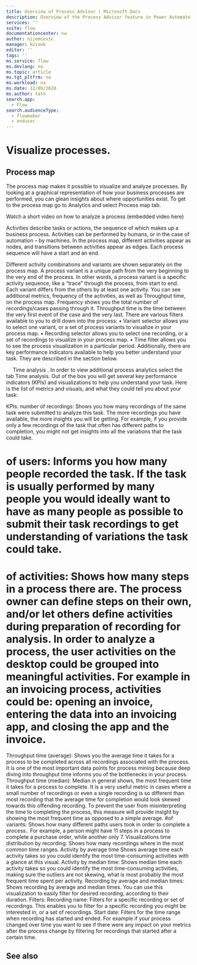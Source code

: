 ```yaml
---
title: Overview of Process Advisor | Microsoft Docs
description: Overview of the Process Advisor feature in Power Automate.
services: ''
suite: flow
documentationcenter: na
author: nijemcevic 
manager: kvivek
editor: ''
tags: ''
ms.service: flow
ms.devlang: na
ms.topic: article
ms.tgt_pltfrm: na
ms.workload: na
ms.date: 12/09/2020
ms.author: tatn
search.app: 
  - Flow
search.audienceType: 
  - flowmaker
  - enduser
---
```

# Visualize processes.

## Process map

The process map makes it possible to visualize and analyze processes. By looking at a graphical representation of how your business processes are performed, you can glean insights about where opportunities exist.  To get to the process map go to Analytics and select Process map tab.

Watch a short video on how to analyze a process (embedded video here)

Activities describe tasks or actions, the sequence of which makes up a business process. Activities can be performed by humans, or in the case of automation – by machines. In the process map, different activities appear as nodes, and transitions between activities appear as edges.  Each process sequence will have a start and an end.

Different activity combinations and variants are shown separately on the process map. A process variant is a unique path from the very beginning to the very end of the process. In other words, a process variant is a specific activity sequence, like a “trace” through the process, from start to end. Each variant differs from the others by at least one activity.
You can see additional metrics, frequency of the activities, as well as Throughput time, on the process map.
Frequency shows you the total number of recordings/cases passing through it.  Throughput time is the time between the very first event of the case and the very last.
There are various filters available to you to drill down into the process:
•	Variant selector allows you to select one variant, or a set of process variants to visualize in your process map. 
•	Recording selector allows you to select one recording, or a set of recordings to visualize in your process map. 
•	Time filter allows you to see the process visualization in a particular period. 
Additionally, there are key performance indicators available to help you better understand your task. They are described in the section below.

 
Time analysis .
 In order to view additional process analytics select the tab Time analysis. Out of the box you will get several key performance indicators (KPIs) and visualizations to help you understand your task. Here is the list of metrics and visuals, and what they could tell you about your task:
 

KPIs:
number of recordings: Shows you how many recordings of the same task were submitted to analyze this task. The more recordings you have available, the more insights you will be getting. For example, if you provide only a few recordings of the task that often has different paths to completion, you might not get insights into all the variations that the task could take.
# of users: Informs you how many people recorded the task. If the task is usually performed by many people you would ideally want to have as many people as possible to submit their task recordings to get understanding of variations the task could take. 
# of activities: Shows how many steps in a process there are. The process owner can define steps on their own, and/or let others define activities during preparation of recording for analysis. In order to analyze a process, the user activities on the desktop could be grouped into meaningful activities. For example in an invoicing process, activities could be: opening an invoice, entering the data into an invoicing app, and closing the app and the invoice. 
Throughput time (average): Shows you the average time it takes for a process to be completed across all recordings associated with the process. It is one of the most important data points for process mining because deep diving into throughput time informs you of the bottlenecks in your process.
Throughput time (median): Median in general shows, the most frequent time it takes for a process to complete. It is a very useful metric in cases where a small number of recordings or even a single recording is so different than most recording that the average time for completion would look skewed towards this offending recording. To prevent the user from misinterpreting the time to completing the process, this measure will provide insight by showing the most frequent time as opposed to a simple average.
#of variants: Shows how many different paths users took in order to complete a process.. For example, a person might have 11 steps in a process to complete a purchase order, while another only 7. 
Visualizations
time distribution by recording: Shows how many recordings where in the most common time ranges.
Activity by average time Shows average time each activity takes so you could identify the most time-consuming activities with a glance at this visual.
 Activity by median time: Shows median time  each activity takes so you could identify the most time-consuming activities, making sure the outliers are not skewing, what is most probably the most frequent time spent per activity.
 Recording by average and median times: Shows recording by average and median times. You can use this visualization to easily filter for desired recording, according to their duration. Filters:
Recording name: Filters for a specific recording or set of recordings. This enables you to filter for a specific recording you might be interested in, or a set of recordings.
Start date: Filters for the time range when recording has started and ended. For example if your process changed over time you want to see if there were any impact on your metrics after the process change by filtering for recordings that started after a certain time.


## See also

